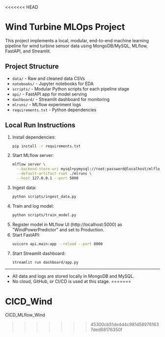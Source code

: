 <<<<<<< HEAD
# Wind Turbine MLOps Project

This project implements a local, modular, end-to-end machine learning pipeline for wind turbine sensor data using MongoDB/MySQL, MLflow, FastAPI, and Streamlit.

## Project Structure

- `data/` - Raw and cleaned data CSVs
- `notebooks/` - Jupyter notebooks for EDA
- `scripts/` - Modular Python scripts for each pipeline stage
- `api/` - FastAPI app for model serving
- `dashboard/` - Streamlit dashboard for monitoring
- `mlruns/` - MLflow experiment logs
- `requirements.txt` - Python dependencies

## Local Run Instructions

1. Install dependencies:
   ```bash
   pip install -r requirements.txt
   ```
2. Start MLflow server:
   ```bash
   mlflow server \
     --backend-store-uri mysql+pymysql://root:password@localhost/mlflow_db \
     --default-artifact-root ./mlruns \
     --host 127.0.0.1 --port 5000
   ```
3. Ingest data:
   ```bash
   python scripts/ingest_data.py
   ```
4. Train and log model:
   ```bash
   python scripts/train_model.py
   ```
5. Register model in MLflow UI (http://localhost:5000) as "WindPowerPredictor" and set to Production.
6. Start FastAPI:
   ```bash
   uvicorn api.main:app --reload --port 8000
   ```
7. Start Streamlit dashboard:
   ```bash
   streamlit run dashboard/app.py
   ```

---

- All data and logs are stored locally in MongoDB and MySQL.
- No cloud, GitHub, or CI/CD is used at this stage.
=======
# CICD_Wind
CICD_MLflow_Wind
>>>>>>> 45300cb51de4d4c981d589761637ded68176350f
